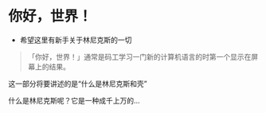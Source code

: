 # 你好，世界！

- 希望这里有新手关于林尼克斯的一切

> 「你好，世界！」通常是码工学习一门新的计算机语言的时第一个显示在屏幕上的结果。

这一部分将要讲述的是“什么是林尼克斯和壳”

什么是林尼克斯呢？它是一种成千上万的...